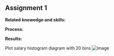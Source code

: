 ## Assignment 1

**Related knowedge and skills:**


**Process:**


**Results:**

Plot salary histogram diagram with 20 bins 
![image](https://user-images.githubusercontent.com/81270180/180514849-0f92ac80-5409-43c9-8286-411a46afe6e0.png)

